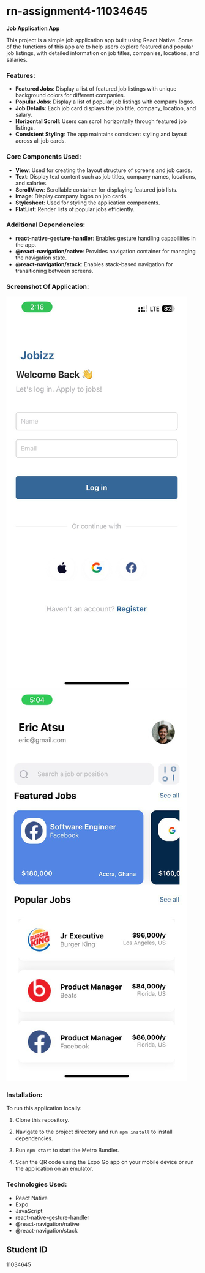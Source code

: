 # rn-assignment4-11034645
**Job Application App**

This project is a simple job application app built using React Native. Some of the functions of this app are to help users explore featured and popular job listings, with detailed information on job titles, companies, locations, and salaries.

### Features:

- **Featured Jobs**: Display a list of featured job listings with unique background colors for different companies.
- **Popular Jobs**: Display a list of popular job listings with company logos.
- **Job Details**: Each job card displays the job title, company, location, and salary.
- **Horizontal Scroll**: Users can scroll horizontally through featured job listings.
- **Consistent Styling**: The app maintains consistent styling and layout across all job cards.

### Core Components Used:
- **View**: Used for creating the layout structure of screens and job cards.
- **Text**: Display text content such as job titles, company names, locations, and salaries.
- **ScrollView**: Scrollable container for displaying featured job lists.
- **Image**: Display company logos on job cards.
- **Stylesheet**: Used for styling the application components.
- **FlatList**: Render lists of popular jobs efficiently.

### Additional Dependencies:
- **react-native-gesture-handler**: Enables gesture handling capabilities in the app.
- **@react-navigation/native**: Provides navigation container for managing the navigation state.
- **@react-navigation/stack**: Enables stack-based navigation for transitioning between screens.

### Screenshot Of Application:

![Screenshot of the app](screenshot1.jpg)
![Screenshot of the app](screenshot2.jpg)

### Installation:

To run this application locally:

1. Clone this repository.
   
2. Navigate to the project directory and run `npm install` to install dependencies.
   
3. Run `npm start` to start the Metro Bundler.
   
4. Scan the QR code using the Expo Go app on your mobile device or run the application on an emulator.

### Technologies Used:

- React Native
- Expo
- JavaScript
- react-native-gesture-handler
- @react-navigation/native
- @react-navigation/stack

## Student ID
11034645